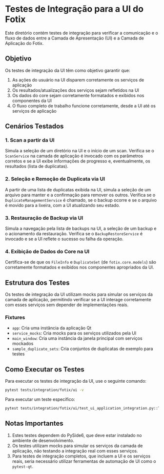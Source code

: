 # Testes de Integração para a UI do Fotix

Este diretório contém testes de integração para verificar a comunicação e o fluxo de dados entre a Camada de Apresentação (UI) e a Camada de Aplicação do Fotix.

## Objetivo

Os testes de integração da UI têm como objetivo garantir que:

1. As ações do usuário na UI disparem corretamente os serviços de aplicação
2. Os resultados/atualizações dos serviços sejam refletidos na UI
3. Os dados do core sejam corretamente formatados e exibidos nos componentes da UI
4. O fluxo completo de trabalho funcione corretamente, desde a UI até os serviços de aplicação

## Cenários Testados

### 1. Scan a partir da UI

Simula a seleção de um diretório na UI e o início de um scan. Verifica se o `ScanService` na camada de aplicação é invocado com os parâmetros corretos e se a UI exibe informações de progresso e, eventualmente, os resultados (lista de duplicatas).

### 2. Seleção e Remoção de Duplicata via UI

A partir de uma lista de duplicatas exibida na UI, simula a seleção de um arquivo para manter e a confirmação para remover os outros. Verifica se o `DuplicateManagementService` é chamado, se o backup ocorre e se o arquivo é movido para a lixeira, com a UI atualizando seu estado.

### 3. Restauração de Backup via UI

Simula a navegação pela lista de backups na UI, a seleção de um backup e o acionamento da restauração. Verifica se o `BackupRestoreService` é invocado e se a UI reflete o sucesso ou falha da operação.

### 4. Exibição de Dados do Core na UI

Certifica-se de que os `FileInfo` e `DuplicateSet` (de `fotix.core.models`) são corretamente formatados e exibidos nos componentes apropriados da UI.

## Estrutura dos Testes

Os testes de integração da UI utilizam mocks para simular os serviços da camada de aplicação, permitindo verificar se a UI interage corretamente com esses serviços sem depender de implementações reais.

### Fixtures

- `app`: Cria uma instância da aplicação Qt
- `service_mocks`: Cria mocks para os serviços utilizados pela UI
- `main_window`: Cria uma instância da janela principal com serviços mockados
- `sample_duplicate_sets`: Cria conjuntos de duplicatas de exemplo para testes

## Como Executar os Testes

Para executar os testes de integração da UI, use o seguinte comando:

```bash
pytest tests/integration/fotix/ui -v
```

Para executar um teste específico:

```bash
pytest tests/integration/fotix/ui/test_ui_application_integration.py::TestUiApplicationIntegration::test_scan_from_ui -v
```

## Notas Importantes

1. Estes testes dependem do PySide6, que deve estar instalado no ambiente de desenvolvimento.
2. Os testes utilizam mocks para simular os serviços da camada de aplicação, não testando a integração real com esses serviços.
3. Para testes de integração completos, que incluem a UI e os serviços reais, seria necessário utilizar ferramentas de automação de UI como o `pytest-qt`.
